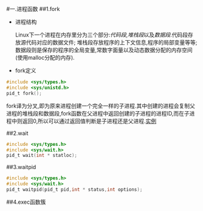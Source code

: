 #一.进程函数
##1.fork
- 进程结构

  Linux下一个进程在内存里分为三个部分:*代码段*,*堆栈段*以及*数据段*.代码段存放源代码对应的数据文件;
  堆栈段存放程序的上下文信息,程序的局部变量等等;数据段则是保存的程序的全局变量,常数字面量以及动态数据分配的内存空间(使用malloc分配的内存).

- fork定义
```C
#include <sys/types.h>
#include <sys/unistd.h>
pid_t fork();
```
fork译为分叉,即为原来进程创建一个完全一样的子进程.其中创建的进程会复制父进程的堆栈段和数据段,fork函数在父进程中返回创建的子进程的进程ID,而在子进程中则返回0,所以可以通过返回值判断是子进程还是父进程.[实例](./fork.c)



##2.wait
```C
#include <sys/types.h>
#include <sys/wait.h>
pid_t wait(int * statloc);
```
##3.waitpid
```C
#include <sys/types.h>
#include <sys/wait.h>
pid_t waitpid(pid_t pid,int * status,int options);
```

##4.exec函数簇
```C

```
